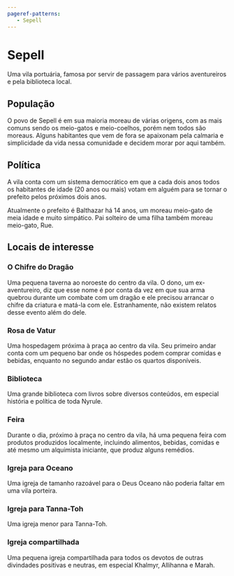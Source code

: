 ```yaml
---
pageref-patterns:
   - Sepell
---
```

# Sepell

Uma vila portuária, famosa por servir de passagem para vários aventureiros e pela biblioteca local.

## População

O povo de Sepell é em sua maioria moreau de várias origens, com as mais comuns sendo os meio-gatos e meio-coelhos, porém nem todos são moreaus. Alguns habitantes que vem de fora se apaixonam pela calmaria e simplicidade da vida nessa comunidade e decidem morar por aqui também.

## Política

A vila conta com um sistema democrático em que a cada dois anos todos os habitantes de idade (20 anos ou mais) votam em alguém para se tornar o prefeito pelos próximos dois anos.

Atualmente o prefeito é Balthazar há 14 anos, um moreau meio-gato de meia idade e muito simpático. Pai solteiro de uma filha também moreau meio-gato, Rue.

## Locais de interesse

### O Chifre do Dragão

Uma pequena taverna ao noroeste do centro da vila. O dono, um ex-aventureiro, diz que esse nome é por conta da vez em que sua arma quebrou durante um combate com um dragão e ele precisou arrancar o chifre da criatura e matá-la com ele. Estranhamente, não existem relatos desse evento além do dele.

### Rosa de Vatur

Uma hospedagem próxima à praça ao centro da vila. Seu primeiro andar conta com um pequeno bar onde os hóspedes podem comprar comidas e bebidas, enquanto no segundo andar estão os quartos disponíveis.

### Biblioteca

Uma grande biblioteca com livros sobre diversos conteúdos, em especial história e política de toda Nyrule.

### Feira

Durante o dia, próximo à praça no centro da vila, há uma pequena feira com produtos produzidos localmente, incluindo alimentos, bebidas, comidas e até mesmo um alquimista iniciante, que produz alguns remédios.

### Igreja para Oceano

Uma igreja de tamanho razoável para o Deus Oceano não poderia faltar em uma vila porteira.

### Igreja para Tanna-Toh

Uma igreja menor para Tanna-Toh.

### Igreja compartilhada

Uma pequena igreja compartilhada para todos os devotos de outras divindades positivas e neutras, em especial Khalmyr, Allihanna e Marah.
